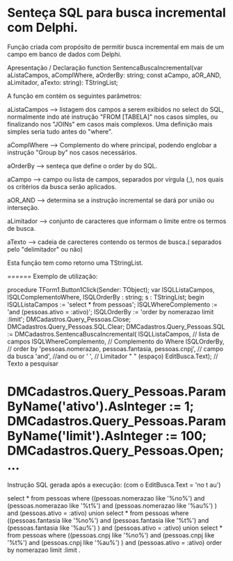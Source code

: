 # Senteça SQL para busca incremental com Delphi.
Função criada com propósito de permitir busca incremental em mais de um campo em banco de dados com Delphi.

Apresentação / Declaração 
function SentencaBuscaIncremental(var aListaCampos, aComplWhere,
  aOrderBy: string; const aCampo, aOR_AND, aLimitador,
  aTexto: string): TStringList;
  
A função em contém os seguintes parâmetros:

aListaCampos --> listagem dos campos a serem exibidos no select do SQL, normalmente indo até instrução "FROM [TABELA]" nos casos simples, ou finalizando nos "JOINs" em casos mais complexos. Uma definição mais simples seria tudo antes do "where".

aComplWhere --> Complemento do where principal, podendo englobar a instrução "Group by" nos casos necessários.

aOrderBy --> senteça que define o order by do SQL.

aCampo --> campo ou lista de campos, separados por vírgula (,), nos quais os critérios da busca serão aplicados.

aOR_AND --> determina se a instrução incremental se dará por união ou interseção.

aLimitador --> conjunto de caracteres que informam o limite entre os termos de busca.

aTexto --> cadeia de carecteres contendo os termos de busca.( separados pelo "delimitador" ou não)

Esta função tem como retorno uma TStringList.

======
Exemplo de utilização:

procedure TForm1.Button1Click(Sender: TObject);
var
 lSQLListaCampos, lSQLComplementoWhere, lSQLOrderBy : string;
 s : TStringList;
begin
  lSQLListaCampos := 'select * from pessoas';
  lSQLWhereComplemento := 'and (pessoas.ativo = :ativo)';
  lSQLOrderBy := 'order by nomerazao limit :limit';
  DMCadastros.Query_Pessoas.Close;
  DMCadastros.Query_Pessoas.SQL.Clear;
  DMCadastros.Query_Pessoas.SQL := DMCadastros.SentencaBuscaIncremental(
                        lSQLListaCampos, // lista de campos
                        lSQLWhereComplemento,  // Complemento do Where
                        lSQLOrderBy, //  order by
                        'pessoas.nomerazao, pessoas.fantasia, pessoas.cnpj', // campo da busca
                        'and', //and ou or
                        ' ', // Limitador " " (espaço)
                        EditBusca.Text);  // Texto a pesquisar

  DMCadastros.Query_Pessoas.ParamByName('ativo').AsInteger := 1;
  DMCadastros.Query_Pessoas.ParamByName('limit').AsInteger := 100;
  DMCadastros.Query_Pessoas.Open;    
...
======

Instrução SQL gerada após a execução: (com o EditBusca.Text = 'no t au')

select * from pessoas
where ((pessoas.nomerazao like '%no%') 
 and (pessoas.nomerazao like '%t%')
 and (pessoas.nomerazao like '%au%')
)
and (pessoas.ativo = :ativo)
union
select * from pessoas
where ((pessoas.fantasia like '%no%') 
 and (pessoas.fantasia like '%t%')
 and (pessoas.fantasia like '%au%')
)
and (pessoas.ativo = :ativo)
union
select * from pessoas
where ((pessoas.cnpj like '%no%') 
 and (pessoas.cnpj like '%t%')
 and (pessoas.cnpj like '%au%')
)
and (pessoas.ativo = :ativo)
order by nomerazao limit :limit
.
